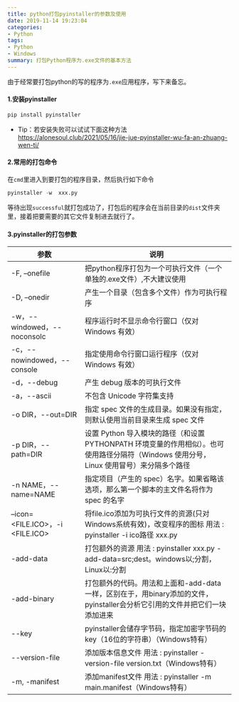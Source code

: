 ```yaml
---
title: python打包pyinstaller的参数及使用
date: 2019-11-14 19:23:04
categories: 
- Python
tags:
- Python
- Windows
summary: 打包Python程序为.exe文件的基本方法
---
```

由于经常要打包python的写的程序为`.exe`应用程序，写下来备忘。

#### 1.安装pyinstaller
 ```python
 pip install pyinstaller
 ```

- Tip：若安装失败可以试试下面这种方法
 <https://alonesoul.club/2021/05/16/jie-jue-pyinstaller-wu-fa-an-zhuang-wen-ti/>

#### 2.常用的打包命令
在`cmd`里进入到要打包的程序目录，然后执行如下命令
 ```python
 pyinstaller -w  xxx.py
 ```
等待出现`successful`就打包成功了，打包后的程序会在当前目录的`dist`文件夹里，接着把要需要的其它文件复制进去就行了。

#### 3.pyinstaller的打包参数
|参数| 说明 |
|--|--|
|-F, –onefile |把python程序打包为一个可执行文件（一个单独的.exe文件）,不大建议使用  |
|-D, –onedir|产生一个目录（包含多个文件）作为可执行程序|
|-w，--windowed，--noconsolc|程序运行时不显示命令行窗口（仅对 Windows 有效）|
|-c，--nowindowed，--console|指定使用命令行窗口运行程序（仅对 Windows 有效）|
|-d，--debug|产生 debug 版本的可执行文件|
|-a，--ascii|不包含 Unicode 字符集支持|
|-o DIR，--out=DIR|指定 spec 文件的生成目录。如果没有指定，则默认使用当前目录来生成 spec 文件|
|-p DIR，--path=DIR|设置 Python 导入模块的路径（和设置 PYTHONPATH 环境变量的作用相似）。也可使用路径分隔符（Windows 使用分号，Linux 使用冒号）来分隔多个路径|
|-n NAME，--name=NAME|指定项目（产生的 spec）名字。如果省略该选项，那么第一个脚本的主文件名将作为 spec 的名字|
|–icon=<FILE.ICO>，-i <FILE.ICO>|将file.ico添加为可执行文件的资源(只对Windows系统有效)，改变程序的图标  用法 : pyinstaller -i  ico路径 xxx.py|
|-add-data|打包额外的资源 用法 : pyinstaller xxx.py -add-data=src;dest。windows以;分割，Linux以:分割|
|-add-binary|打包额外的代码。用法和上面和-add-data一样，区别在于，用binary添加的文件，pyinstaller会分析它引用的文件并把它们一块添加进来|
|--key|pyinstaller会储存字节码，指定加密字节码的key（16位的字符串）（Windows特有）|
|--version-file|添加版本信息文件 用法 : pyinstaller -version-file version.txt（Windows特有）|
|-m, -manifest|添加manifest文件 用法 : pyinstaller -m main.manifest（Windows特有）|